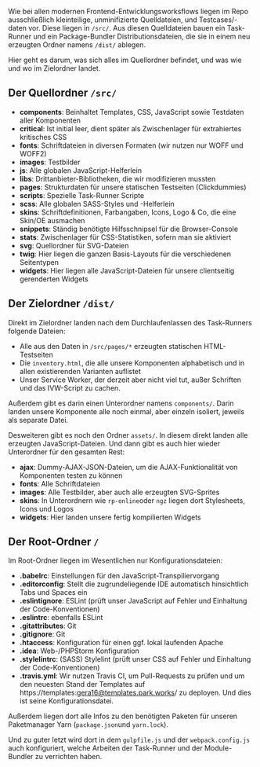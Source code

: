 Wie bei allen modernen Frontend-Entwicklungsworksflows liegen im Repo ausschließlich kleinteilige, unminifizierte Quelldateien, und Testcases/-daten vor. Diese liegen in `/src/`. Aus diesen Quelldateien bauen ein Task-Runner und ein Package-Bundler Distributionsdateien, die sie in einem neu erzeugten Ordner namens `/dist/` ablegen.

Hier geht es darum, was sich alles im Quellordner befindet, und was wie und wo im Zielordner  landet.

## Der Quellordner `/src/`

* __components__: Beinhaltet Templates, CSS, JavaScript sowie Testdaten aller Komponenten
* __critical__: Ist initial leer, dient später als Zwischenlager für extrahiertes kritisches CSS
* __fonts__: Schriftdateien in diversen Formaten (wir nutzen nur WOFF und WOFF2)
* __images__: Testbilder
* __js__: Alle globalen JavaScript-Helferlein
* __libs__: Drittanbieter-Bibliotheken, die wir modifizieren mussten
* __pages__: Strukturdaten für unsere statischen Testseiten (Clickdummies)
* __scripts__: Spezielle Task-Runner Scripte
* __scss__: Alle globalen SASS-Styles und -Helferlein
* __skins__: Schriftdefinitionen, Farbangaben, Icons, Logo & Co, die eine Skin/OE ausmachen
* __snippets__: Ständig benötigte Hilfsschnipsel für die Browser-Console
* __stats__: Zwischenlager für CSS-Statistiken, sofern man sie aktiviert
* __svg__: Quellordner für SVG-Dateien
* __twig__: Hier liegen die ganzen Basis-Layouts für die verschiedenen Seitentypen
* __widgets__: Hier liegen alle JavaScript-Dateien für unsere clientseitig gerenderten Widgets

## Der Zielordner `/dist/`

Direkt im Zielordner landen nach dem Durchlaufenlassen des Task-Runners folgende Dateien:

* Alle aus den Daten in `/src/pages/*` erzeugten statischen HTML-Testseiten
* Die `inventory.html`, die alle unsere Komponenten alphabetisch und in allen existierenden Varianten auflistet
* Unser Service Worker, der derzeit aber nicht viel tut, außer Schriften und das IVW-Script zu cachen.

Außerdem gibt es darin einen Unterordner namens `components/`. Darin landen unsere Komponente alle noch einmal, aber einzeln isoliert, jeweils als separate Datei.

Desweiteren gibt es noch den Ordner `assets/`. In diesem direkt landen alle erzeugten JavaScript-Dateien. Und dann gibt es auch hier wieder Unterordner für den gesamten Rest:

* __ajax__: Dummy-AJAX-JSON-Dateien, um die AJAX-Funktionalität von Komponenten testen zu können
* __fonts__: Alle Schriftdateien
* __images__: Alle Testbilder, aber auch alle erzeugten SVG-Sprites
* __skins__: In Unterordnern wie `rp-online`oder `ngz` liegen dort Stylesheets, Icons und Logos
* __widgets__: Hier landen unsere fertig kompilierten Widgets

## Der Root-Ordner `/`

Im Root-Ordner liegen im Wesentlichen nur Konfigurationsdateien:

* __.babelrc__: Einstellungen für den JavaScript-Transpiliervorgang
* __.editorconfig__: Stellt die zugrundeliegende IDE automatisch hinsichtlich Tabs und Spaces ein
* __.eslintignore__: ESLint (prüft unser JavaScript auf Fehler und Einhaltung der Code-Konventionen) 
* __.eslintrc__: ebenfalls ESLint
* __.gitattributes__: Git
* __.gitignore__: Git
* __.htaccess__: Konfiguration für einen ggf. lokal laufenden Apache
* __.idea__: Web-/PHPStorm Konfiguration
* __.stylelintrc__: (SASS) Stylelint (prüft unser CSS auf Fehler und Einhaltung der Code-Konventionen)
* __.travis.yml__: Wir nutzen Travis CI, um Pull-Requests zu prüfen und um den neuesten Stand der Templates auf https://templates:gera16@templates.park.works/ zu deployen. Und dies ist seine Konfigurationsdatei.

Außerdem liegen dort alle Infos zu den benötigten Paketen für unseren Paketmanager Yarn (`package.json`und `yarn.lock`).

Und zu guter letzt wird dort in dem `gulpfile.js` und der `webpack.config.js` auch konfiguriert, welche Arbeiten der Task-Runner und der Module-Bundler zu verrichten haben.